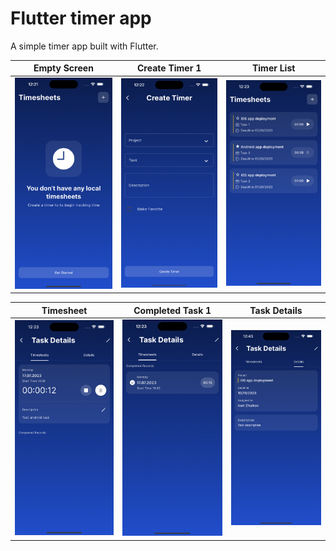 # Flutter timer app

A simple timer app built with Flutter.




|                            Empty Screen                             |                           Create Timer 1                            |                            Timer List                             |
| :-----------------------------------------------------------------: | :-----------------------------------------------------------------: | :---------------------------------------------------------------: |
| <img src="docs/assets/empty_timers.png" alt="drawing" width="270"/> | <img src="docs/assets/create_timer.png" alt="drawing" width="270"/> | <img src="docs/assets/timer_list.png" alt="drawing" width="270"/> |

|                            Timesheet                             |                            Completed Task 1                            |                            Task Details                             |
| :--------------------------------------------------------------: | :--------------------------------------------------------------------: | :-----------------------------------------------------------------: |
| <img src="docs/assets/timesheet.png" alt="drawing" width="270"/> | <img src="docs/assets/completed_tasks.png" alt="drawing" width="270"/> | <img src="docs/assets/task_details.png" alt="drawing" width="270"/> |
